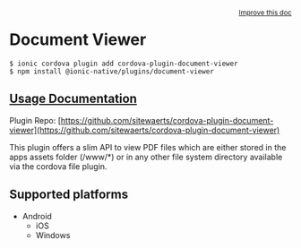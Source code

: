 <a style="float:right;font-size:12px;" href="http://github.com/danielsogl/awesome-cordova-plugins/edit/master/src/@awesome-cordova-plugins/plugins/document-viewer/index.ts#L29">
  Improve this doc
</a>

# Document Viewer

```
$ ionic cordova plugin add cordova-plugin-document-viewer
$ npm install @ionic-native/plugins/document-viewer
```

## [Usage Documentation](https://ionicframework.com/docs/native/document-viewer/)

Plugin Repo: [https://github.com/sitewaerts/cordova-plugin-document-viewer](https://github.com/sitewaerts/cordova-plugin-document-viewer)

This plugin offers a slim API to view PDF files which are either stored in the apps assets folder (/www/*) or in any other file system directory available via the cordova file plugin.

## Supported platforms

- Android
  - iOS
  - Windows
  


